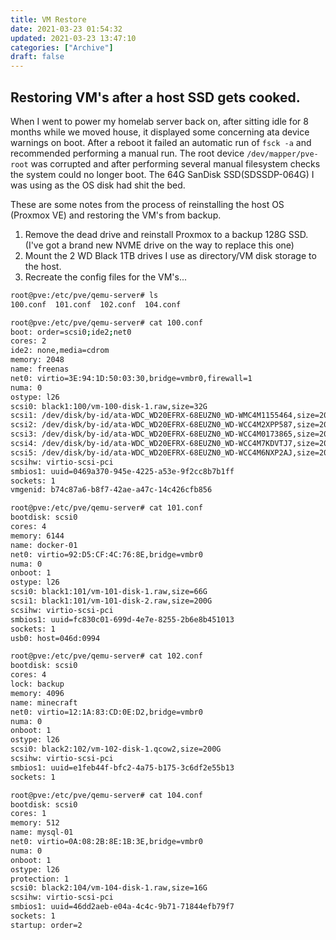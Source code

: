 ```yaml
---
title: VM Restore
date: 2021-03-23 01:54:32
updated: 2021-03-23 13:47:10
categories: ["Archive"]
draft: false
---
```


## Restoring VM's after a host SSD gets cooked.

When I went to power my homelab server back on, after sitting idle for 8 months while we moved house, it displayed some concerning ata device warnings on boot. After a reboot it failed an automatic run of `fsck -a` and recommended performing a manual run. The root device `/dev/mapper/pve-root` was corrupted and after performing several manual filesystem checks the system could no longer boot. The 64G SanDisk SSD(SDSSDP-064G) I was using as the OS disk had shit the bed.

These are some notes from the process of reinstalling the host OS (Proxmox VE) and restoring the VM's from backup.

1. Remove the dead drive and reinstall Proxmox to a backup 128G SSD. (I've got a brand new NVME drive on the way to replace this one)
1. Mount the 2 WD Black 1TB drives I use as directory/VM disk storage to the host.
1. Recreate the config files for the VM's...


```bash
root@pve:/etc/pve/qemu-server# ls
100.conf  101.conf  102.conf  104.conf

root@pve:/etc/pve/qemu-server# cat 100.conf
boot: order=scsi0;ide2;net0
cores: 2
ide2: none,media=cdrom
memory: 2048
name: freenas
net0: virtio=3E:94:1D:50:03:30,bridge=vmbr0,firewall=1
numa: 0
ostype: l26
scsi0: black1:100/vm-100-disk-1.raw,size=32G
scsi1: /dev/disk/by-id/ata-WDC_WD20EFRX-68EUZN0_WD-WMC4M1155464,size=2000G
scsi2: /dev/disk/by-id/ata-WDC_WD20EFRX-68EUZN0_WD-WCC4M2XPP587,size=2000G
scsi3: /dev/disk/by-id/ata-WDC_WD20EFRX-68EUZN0_WD-WCC4M0173865,size=2000G
scsi4: /dev/disk/by-id/ata-WDC_WD20EFRX-68EUZN0_WD-WCC4M7KDVTJ7,size=2000G
scsi5: /dev/disk/by-id/ata-WDC_WD20EFRX-68EUZN0_WD-WCC4M6NXP2AJ,size=2000G
scsihw: virtio-scsi-pci
smbios1: uuid=0469a370-945e-4225-a53e-9f2cc8b7b1ff
sockets: 1
vmgenid: b74c87a6-b8f7-42ae-a47c-14c426cfb856

root@pve:/etc/pve/qemu-server# cat 101.conf
bootdisk: scsi0
cores: 4
memory: 6144
name: docker-01
net0: virtio=92:D5:CF:4C:76:8E,bridge=vmbr0
numa: 0
onboot: 1
ostype: l26
scsi0: black1:101/vm-101-disk-1.raw,size=66G
scsi1: black1:101/vm-101-disk-2.raw,size=200G
scsihw: virtio-scsi-pci
smbios1: uuid=fc830c01-699d-4e7e-8255-2b6e8b451013
sockets: 1
usb0: host=046d:0994

root@pve:/etc/pve/qemu-server# cat 102.conf
bootdisk: scsi0
cores: 4
lock: backup
memory: 4096
name: minecraft
net0: virtio=12:1A:83:CD:0E:D2,bridge=vmbr0
numa: 0
onboot: 1
ostype: l26
scsi0: black2:102/vm-102-disk-1.qcow2,size=200G
scsihw: virtio-scsi-pci
smbios1: uuid=e1feb44f-bfc2-4a75-b175-3c6df2e55b13
sockets: 1

root@pve:/etc/pve/qemu-server# cat 104.conf
bootdisk: scsi0
cores: 1
memory: 512
name: mysql-01
net0: virtio=0A:08:2B:8E:1B:3E,bridge=vmbr0
numa: 0
onboot: 1
ostype: l26
protection: 1
scsi0: black2:104/vm-104-disk-1.raw,size=16G
scsihw: virtio-scsi-pci
smbios1: uuid=46dd2aeb-e04a-4c4c-9b71-71844efb79f7
sockets: 1
startup: order=2
```

